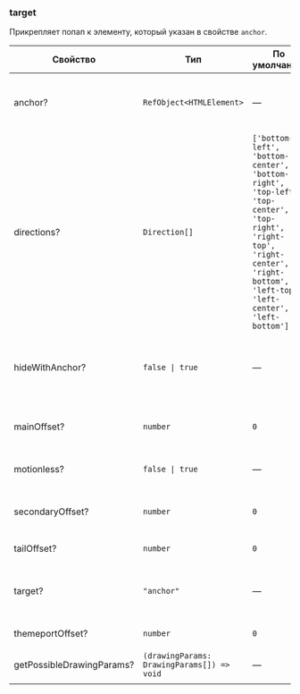 ### target

Прикрепляет попап к элементу, который указан в свойстве `anchor`.

<!-- props:start -->

| Свойство                  | Тип                                        | По умолчанию                                                                                                                                                                     | Описание                                                                     |
| ------------------------- | ------------------------------------------ | -------------------------------------------------------------------------------------------------------------------------------------------------------------------------------- | ---------------------------------------------------------------------------- |
| anchor?                   | `RefObject<HTMLElement>`                   | —                                                                                                                                                                                | Элемент, относительно которого позиционируется попап                         |
| directions?               | `Direction[]`                              | `['bottom-left', 'bottom-center', 'bottom-right', 'top-left', 'top-center', 'top-right', 'right-top', 'right-center', 'right-bottom', 'left-top', 'left-center', 'left-bottom']` | Направления раскрытия блока                                                  |
| hideWithAnchor?           | `false \| true`                            | —                                                                                                                                                                                | Скрывать попап, когда его anchor находится за пределами родителя с overflow. |
| mainOffset?               | `number`                                   | `0`                                                                                                                                                                              | Отступ попапа относительно основного направления                             |
| motionless?               | `false \| true`                            | —                                                                                                                                                                                | Закрепляет положение попапа после открытия                                   |
| secondaryOffset?          | `number`                                   | `0`                                                                                                                                                                              | Отступ попапа относительно второстепенного направления                       |
| tailOffset?               | `number`                                   | `0`                                                                                                                                                                              | Отступ хвостика от края попапа                                               |
| target?                   | `"anchor"`                                 | —                                                                                                                                                                                | Позиционирование попапа относительно переданного элемента                    |
| themeportOffset?           | `number`                                   | `0`                                                                                                                                                                              | Отступ от края окна браузера                                                 |
| getPossibleDrawingParams? | `(drawingParams: DrawingParams[]) => void` | —                                                                                                                                                                                | Расчет параметров для отрисовки                                              |

<!-- props:end -->
